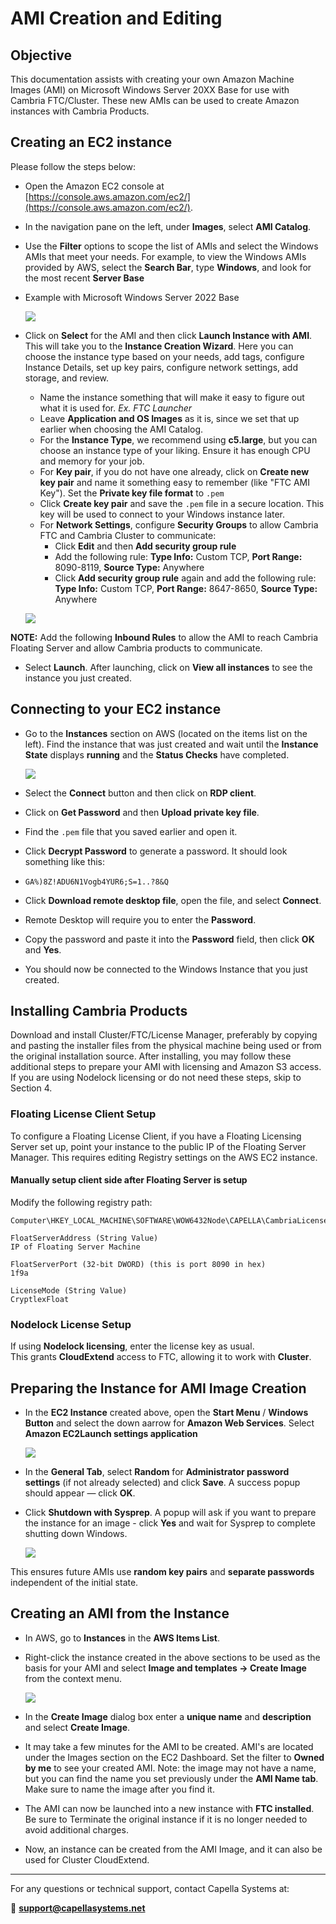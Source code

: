 # AMI Creation and Editing

## Objective

This documentation assists with creating your own Amazon Machine Images (AMI) on Microsoft Windows Server 20XX Base for use with Cambria FTC/Cluster. These new AMIs can be used to create Amazon instances with Cambria Products. 

## Creating an EC2 instance

Please follow the steps below:

* Open the Amazon EC2 console at [https://console.aws.amazon.com/ec2/](https://console.aws.amazon.com/ec2/).
* In the navigation pane on the left, under **Images**, select **AMI Catalog**.
* Use the **Filter** options to scope the list of AMIs and select the Windows AMIs that meet your needs. For example, to view the Windows AMIs provided by AWS, select the **Search Bar**, type **Windows**, and look for the most recent **Server Base**
* Example with Microsoft Windows Server 2022 Base
   
   ![](01_ami_catalog.png)
   
   
* Click on **Select** for the AMI and then click **Launch Instance with AMI**. This will take you to the **Instance Creation Wizard**. Here you can choose the instance type based on your needs, add tags, configure Instance Details, set up key pairs, configure network settings, add storage, and review.
    - Name the instance something that will make it easy to figure out what it is used for. _Ex. FTC Launcher_
    - Leave **Application and OS Images** as it is, since we set that up earlier when choosing the AMI Catalog.
    - For the **Instance Type**, we recommend using **c5.large**, but you can choose an instance type of your liking. Ensure it has enough CPU and memory for your job.
    - For **Key pair**, if you do not have one already, click on **Create new key pair** and name it something easy to remember (like "FTC AMI Key"). Set the **Private key file format** to `.pem`
    - Click **Create key pair** and save the `.pem` file in a secure location. This key will be used to connect to your Windows instance later.
    - For **Network Settings**, configure **Security Groups** to allow Cambria FTC and Cambria Cluster to communicate:
        - Click **Edit** and then **Add security group rule**
        - Add the following rule: **Type Info:** Custom TCP, **Port Range:** 8090-8119, **Source Type:** Anywhere              
       - Click **Add security group rule** again and add the following rule: **Type Info:** Custom TCP, **Port Range:** 8647-8650, **Source Type:** Anywhere 

 
    ![](02_security_group_rule.png)
    
        
**NOTE:** Add the following **Inbound Rules** to allow the AMI to reach Cambria Floating Server and allow Cambria products to communicate.

* Select **Launch**. After launching, click on **View all instances** to see the instance you just created.

## Connecting to your EC2 instance

* Go to the **Instances** section on AWS (located on the items list on the left). Find the instance that was just created and wait until the **Instance State** displays **running** and the **Status Checks** have completed.

 
    ![](03_instances.png)
    
   
* Select the **Connect** button and then click on **RDP client**.
* Click on **Get Password** and then **Upload private key file**.
* Find the `.pem` file that you saved earlier and open it.
* Click **Decrypt Password** to generate a password. It should look something like this:  
*    `GA%)8Z!ADU6N1Vogb4YUR6;S=1..?8&Q`
* Click **Download remote desktop file**, open the file, and select **Connect**.
* Remote Desktop will require you to enter the **Password**.
* Copy the password and paste it into the **Password** field, then click **OK** and **Yes**.
* You should now be connected to the Windows Instance that you just created.


## Installing Cambria Products

Download and install Cluster/FTC/License Manager, preferably by copying and pasting the installer files from the physical machine being used or from the original installation source. After installing, you may follow these additional steps to prepare your AMI with licensing and Amazon S3 access. If you are using Nodelock licensing or do not need these steps, skip to Section 4.

### Floating License Client Setup

To configure a Floating License Client, if you have a Floating Licensing Server set up, point your instance to the public IP of the Floating Server Manager. This requires editing Registry settings on the AWS EC2 instance.

#### Manually setup client side after Floating Server is setup

Modify the following registry path:

```
Computer\HKEY_LOCAL_MACHINE\SOFTWARE\WOW6432Node\CAPELLA\CambriaLicenseManager

FloatServerAddress (String Value)
IP of Floating Server Machine 

FloatServerPort (32-bit DWORD) (this is port 8090 in hex)
1f9a 

LicenseMode (String Value)
CryptlexFloat
```


### Nodelock License Setup

If using **Nodelock licensing**, enter the license key as usual.  
This grants **CloudExtend** access to FTC, allowing it to work with **Cluster**.

## Preparing the Instance for AMI Image Creation

* In the **EC2 Instance** created above, open the **Start Menu** / **Windows Button** and select the down aarrow for **Amazon Web Services**. Select **Amazon EC2Launch settings application**

 
    ![](04_aws.png)
    
   
* In the **General Tab**, select **Random** for **Administrator password settings** (if not already selected) and click **Save**. A success popup should appear — click **OK**.
* Click **Shutdown with Sysprep**. A popup will ask if you want to prepare the instance for an image - click **Yes** and wait for Sysprep to complete shutting down Windows.

 
    ![](05_ec2_launch.png)

This ensures future AMIs use **random key pairs** and **separate passwords** independent of the initial state.

## Creating an AMI from the Instance

* In AWS, go to **Instances** in the **AWS Items List**.
*  Right-click the instance created in the above sections to be used as the basis for your AMI and select **Image and templates → Create Image** from the context menu.
 
    ![](06_create_image.png)

* In the **Create Image** dialog box enter a **unique name** and **description** and select **Create Image**.
* It may take a few minutes for the AMI to be created. AMI's are located under the Images section on the EC2 Dashboard. Set the filter to **Owned by me** to see your created AMI. Note: the image may not have a name, but you can find the name you set previously under the **AMI Name tab**. Make sure to name the image after you find it.
* The AMI can now be launched into a new instance with **FTC installed**. Be sure to Terminate the original instance if it is no longer needed to avoid additional charges.
* Now, an instance can be created from the AMI Image, and it can also be used for Cluster CloudExtend.

---

For any questions or technical support, contact Capella Systems at:

📧 **support@capellasystems.net**


